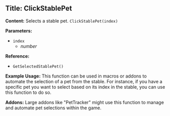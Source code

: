 ## Title: ClickStablePet

**Content:**
Selects a stable pet.
`ClickStablePet(index)`

**Parameters:**
- `index`
  - *number*

**Reference:**
- `GetSelectedStablePet()`

**Example Usage:**
This function can be used in macros or addons to automate the selection of a pet from the stable. For instance, if you have a specific pet you want to select based on its index in the stable, you can use this function to do so.

**Addons:**
Large addons like "PetTracker" might use this function to manage and automate pet selections within the game.